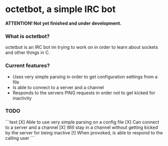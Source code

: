 # octetbot, a simple IRC bot
**ATTENTION! Not yet finished and under development.**

### What is octetbot?
octetbot is an IRC bot im trying to work on in order to learn about sockets and other things in C.

### Current features?
* Uses very simple parsing in order to get configuration settings from a file
* Is able to connect to a server and a channel
* Responds to the servers PING requests in order not to get kicked for inactivity

### TODO
´´´text
[X] Able to use very simple parsing on a config file
[X] Can  connect to a server and a channel
[X] Will stay in a channel without getting kicked by the server for being inactive
[!] When provoked, is able to respond to the calling user
´´´

